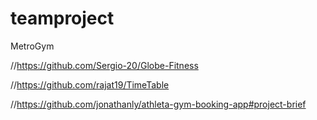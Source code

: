 # teamproject
 MetroGym


//https://github.com/Sergio-20/Globe-Fitness

//https://github.com/rajat19/TimeTable

//https://github.com/jonathanly/athleta-gym-booking-app#project-brief